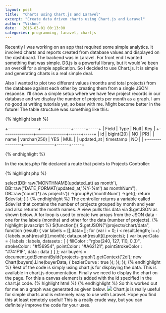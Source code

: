 ```yaml
---
layout: post
title:  "Charts using Chart.js and Laravel"
excerpt: "Create data driven charts using Chart.js and Laravel"
author: "Vishnu"
date:   2016-03-01 00:13:00
categories: programming, laravel, chartjs
---
```


Recently I was working on an app that required some simple analytics. It involved charts and reports created from database values and displayed on the dashboard. The backend was in Laravel. For front end I wanted something that was simple. D3.js is a powerful library, but it would’ve been an overkill for a simple application. So I decided to use Chart.js. It is simple and generating charts is a real simple deal.

Also I wanted to plot two different values (months and total projects) from the database against each other by creating them from a single JSON response. I’ll show a simple setup where we have few project records in our database and we display the number of projects per month as a graph. I am no good at writing tutorials yet, so bear with me. Might become better in the future! The table structure was something like this:

{% highlight bash %}

+---------------+---------------+------+-----+
| Field         | Type          | Null | Key |
+---------------+---------------+------+-----+
| id            | bigint(20)    | NO   | PRI |
| name          | varchar(250)  | YES  | MUL |
| updated_at    | timestamp     | NO   |     |
+---------------+---------------+------+-----+

{% endhighlight %}

In the routes.php file declared a route that points to Projects Controller:

{% highlight php %}

<?php

Route::get('/projects/chart/data', 'ProjectsController@projectChartData');

{% endhighlight %}

The above route fires a method called projectsChartData which simply runs an sql query that returns the count of projects grouped by month. This is a crude way of doing it and I am very sure this can be improved a great deal.


{% highlight php %}

<?php

class ProjectsController extends \BaseController {

    /**
     * Display a the chart for projects.
     * GET /projects/chart/data
     *
     * @return Response
     */
     
    public function projectsChartData()
    {
        $devlist = DB::table('projects')
            ->select(DB::raw('MONTHNAME(updated_at) as month'), DB::raw("DATE_FORMAT(updated_at,'%Y-%m') as monthNum"), DB::raw('count(*) as projects'))
            ->groupBy('monthNum')
            ->get();

        return $devlist;
    }

}

{% endhighlight %}

The controller returns a variable called $devlist that contains the number of projects grouped by month and year and also returns the month names. A view pulls this data via $.getJSON as shown below. A for loop is used to create two arrays from the JSON data - one for the labels (months) and other for the data (number of projects).

{% highlight javascript %}

$(function(){
  $.getJSON("/projects/chart/data", function (result) {

    var labels = [],data=[];
    for (var i = 0; i < result.length; i++) {
        labels.push(result[i].month);
        data.push(result[i].projects);
    }

    var buyerData = {
      labels : labels,
      datasets : [
        {
          fillColor : "rgba(240, 127, 110, 0.3)",
          strokeColor : "#f56954",
          pointColor : "#A62121",
          pointStrokeColor : "#741F1F",
          data : data
        }
      ]
    };
    var buyers = document.getElementById('projects-graph').getContext('2d');
    new Chart(buyers).Line(buyerData, {
      bezierCurve : true
    });

  });

});

{% endhighlight %}

Rest of the code is simply using chart.js for displaying the data. This is available in chart.js documentation. Finally we need to display the chart on the page. For this a canvas element is added with the id specified in the chart.js code.

{% highlight html %}

<canvas id="projects-graph" width="1000" height="400"></canvas>

{% endhighlight %}

So this worked out for me an a graph was generated as given below.

<img src="http://media.tumblr.com/57d85ab161396897ab787275f01b1680/tumblr_inline_nknc74divg1qid8j3.png">

Chart.js is really useful for simple charts and is extremely easy to use with Laravel. Hope you find this at least remotely useful! This is a really crude way, but you can definitely improve the code for your uses.